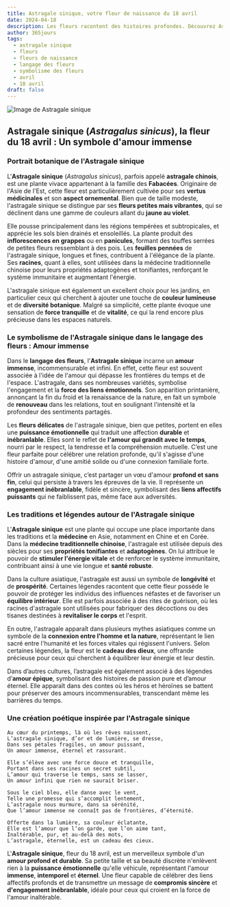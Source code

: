 ```yaml
---
title: Astragale sinique, votre fleur de naissance du 18 avril
date: 2024-04-18
description: Les fleurs racontent des histoires profondes. Découvrez Astragale sinique, votre fleur de naissance du 18 avril, ses symboles et récits fascinants. Plongez dans sa signification et son langage unique dans l'art floral.
author: 365jours
tags:
  - astragale sinique
  - fleurs
  - fleurs de naissance
  - langage des fleurs
  - symbolisme des fleurs
  - avril
  - 18 avril
draft: false
---
```


![Image de Astragale sinique](https://cdn.pixabay.com/photo/2020/05/31/17/13/astragalus-5243367_640.jpg#center)


## Astragale sinique (_Astragalus sinicus_), la fleur du 18 avril : Un symbole d'amour immense

### Portrait botanique de l'Astragale sinique

L'**Astragale sinique** (_Astragalus sinicus_), parfois appelé **astragale chinois**, est une plante vivace appartenant à la famille des **Fabacées**. Originaire de l'Asie de l'Est, cette fleur est particulièrement cultivée pour ses **vertus médicinales** et son **aspect ornemental**. Bien que de taille modeste, l'astragale sinique se distingue par ses **fleurs petites mais vibrantes**, qui se déclinent dans une gamme de couleurs allant du **jaune au violet**.

Elle pousse principalement dans les régions tempérées et subtropicales, et apprécie les sols bien drainés et ensoleillés. La plante produit des **inflorescences en grappes** ou en **panicules**, formant des touffes serrées de petites fleurs ressemblant à des pois. Les **feuilles pennées** de l'astragale sinique, longues et fines, contribuent à l'élégance de la plante. Ses **racines**, quant à elles, sont utilisées dans la médecine traditionnelle chinoise pour leurs propriétés adaptogènes et tonifiantes, renforçant le système immunitaire et augmentant l'énergie.

L'astragale sinique est également un excellent choix pour les jardins, en particulier ceux qui cherchent à ajouter une touche de **couleur lumineuse** et de **diversité botanique**. Malgré sa simplicité, cette plante évoque une sensation de **force tranquille** et de **vitalité**, ce qui la rend encore plus précieuse dans les espaces naturels.

### Le symbolisme de l'Astragale sinique dans le langage des fleurs : Amour immense

Dans le **langage des fleurs**, l'**Astragale sinique** incarne un **amour immense**, incommensurable et infini. En effet, cette fleur est souvent associée à l'idée de l'amour qui dépasse les frontières du temps et de l'espace. L'astragale, dans ses nombreuses variétés, symbolise l'engagement et la **force des liens émotionnels**. Son apparition printanière, annonçant la fin du froid et la renaissance de la nature, en fait un symbole de **renouveau** dans les relations, tout en soulignant l'intensité et la profondeur des sentiments partagés.

Les **fleurs délicates** de l'astragale sinique, bien que petites, portent en elles une **puissance émotionnelle** qui traduit une affection **durable** et **inébranlable**. Elles sont le reflet de **l'amour qui grandit avec le temps**, nourri par le respect, la tendresse et la compréhension mutuelle. C’est une fleur parfaite pour célébrer une relation profonde, qu'il s'agisse d'une histoire d'amour, d'une amitié solide ou d'une connexion familiale forte.

Offrir un astragale sinique, c’est partager un vœu d'amour **profond et sans fin**, celui qui persiste à travers les épreuves de la vie. Il représente un **engagement inébranlable**, fidèle et sincère, symbolisant des **liens affectifs puissants** qui ne faiblissent pas, même face aux adversités.

### Les traditions et légendes autour de l'Astragale sinique

L'**Astragale sinique** est une plante qui occupe une place importante dans les traditions et la **médecine** en Asie, notamment en Chine et en Corée. Dans la **médecine traditionnelle chinoise**, l'astragale est utilisée depuis des siècles pour ses **propriétés tonifiantes** et **adaptogènes**. On lui attribue le pouvoir de **stimuler l'énergie vitale** et de renforcer le système immunitaire, contribuant ainsi à une vie longue et **santé robuste**.

Dans la culture asiatique, l'astragale est aussi un symbole de **longévité** et de **prospérité**. Certaines légendes racontent que cette fleur possède le pouvoir de protéger les individus des influences néfastes et de favoriser un **équilibre intérieur**. Elle est parfois associée à des rites de guérison, où les racines d'astragale sont utilisées pour fabriquer des décoctions ou des tisanes destinées à **revitaliser le corps** et l'esprit.

En outre, l'astragale apparaît dans plusieurs mythes asiatiques comme un symbole de la **connexion entre l'homme et la nature**, représentant le lien sacré entre l'humanité et les forces vitales qui régissent l'univers. Selon certaines légendes, la fleur est le **cadeau des dieux**, une offrande précieuse pour ceux qui cherchent à équilibrer leur énergie et leur destin.

Dans d’autres cultures, l’astragale est également associé à des légendes d’**amour épique**, symbolisant des histoires de passion pure et d’amour éternel. Elle apparaît dans des contes où les héros et héroïnes se battent pour préserver des amours incommensurables, transcendant même les barrières du temps.

### Une création poétique inspirée par l'Astragale sinique

```
Au cœur du printemps, là où les rêves naissent,  
L’astragale sinique, d’or et de lumière, se dresse,  
Dans ses pétales fragiles, un amour puissant,  
Un amour immense, éternel et rassurant.

Elle s’élève avec une force douce et tranquille,  
Portant dans ses racines un secret subtil,  
L’amour qui traverse le temps, sans se lasser,  
Un amour infini que rien ne saurait briser.

Sous le ciel bleu, elle danse avec le vent,  
Telle une promesse qui s’accomplit lentement,  
L’astragale nous murmure, dans sa sérénité,  
Que l’amour immense ne connaît pas de frontières, d’éternité.

Offerte dans la lumière, sa couleur éclatante,  
Elle est l’amour que l’on garde, que l’on aime tant,  
Inaltérable, pur, et au-delà des mots,  
L’astragale, éternelle, est un cadeau des cieux.
```

L'**Astragale sinique**, fleur du 18 avril, est un merveilleux symbole d'un **amour profond et durable**. Sa petite taille et sa beauté discrète n'enlèvent rien à la **puissance émotionnelle** qu'elle véhicule, représentant l'amour **immense**, **intemporel** et **éternel**. Une fleur capable de célébrer des liens affectifs profonds et de transmettre un message de **compromis sincère** et **d'engagement inébranlable**, idéale pour ceux qui croient en la force de l'amour inaltérable.

